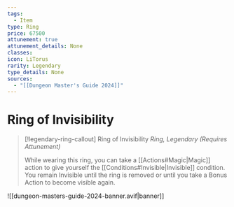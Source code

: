 ```yaml
---
tags:
  - Item
type: Ring
price: 67500
attunement: true
attunement_details: None
classes: 
icon: LiTorus
rarity: Legendary
type_details: None
sources:
  - "[[Dungeon Master's Guide 2024]]"
---
```

# Ring of Invisibility
>[!legendary-ring-callout] Ring of Invisibility
>_Ring, Legendary (Requires Attunement)_
>
>While wearing this ring, you can take a [[Actions#Magic\|Magic]] action to give yourself the [[Conditions#Invisible\|Invisible]] condition. You remain Invisible until the ring is removed or until you take a Bonus Action to become visible again.
>


![[dungeon-masters-guide-2024-banner.avif|banner]]